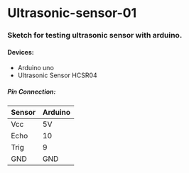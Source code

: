 # Ultrasonic-sensor-01

### Sketch for testing ultrasonic sensor with arduino.

#### Devices:
* Arduino uno
* Ultrasonic Sensor HCSR04

##### Pin Connection:
Sensor | Arduino
------- | --------
Vcc | 5V
Echo | 10
Trig | 9
GND | GND